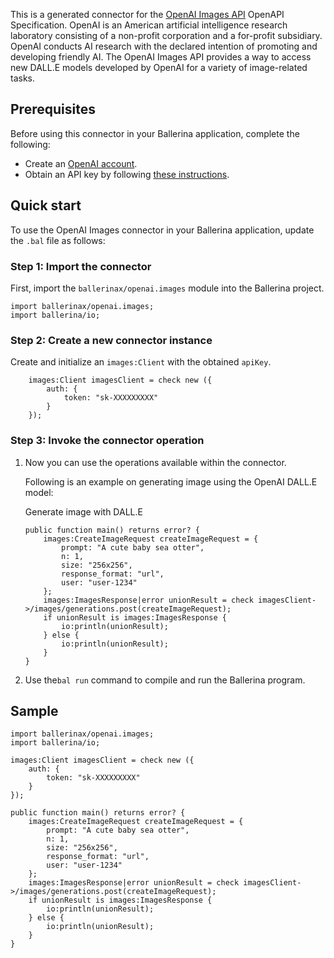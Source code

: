 This is a generated connector for the [OpenAI Images API](https://beta.openai.com/docs/api-reference/images) OpenAPI Specification. OpenAI is an American artificial intelligence research laboratory consisting of a non-profit corporation and a for-profit subsidiary. OpenAI conducts AI research with the declared intention of promoting and developing friendly AI. The OpenAI Images API provides a way to access new DALL.E models developed by OpenAI for a variety of image-related tasks.

## Prerequisites

Before using this connector in your Ballerina application, complete the following:

* Create an [OpenAI account](https://beta.openai.com/signup/).
* Obtain an API key by following [these instructions](https://platform.openai.com/docs/api-reference/authentication).

## Quick start

To use the OpenAI Images connector in your Ballerina application, update the `.bal` file as follows:

### Step 1: Import the connector
First, import the `ballerinax/openai.images` module into the Ballerina project.

```ballerina
import ballerinax/openai.images;
import ballerina/io;
```

### Step 2: Create a new connector instance
Create and initialize an `images:Client` with the obtained `apiKey`.
```ballerina
    images:Client imagesClient = check new ({
        auth: {
            token: "sk-XXXXXXXXX"
        }
    });
```

### Step 3: Invoke the connector operation
1. Now you can use the operations available within the connector.

    Following is an example on generating image using the OpenAI DALL.E model:

    Generate image with DALL.E

    ```ballerina
    public function main() returns error? {
        images:CreateImageRequest createImageRequest = {
            prompt: "A cute baby sea otter",
            n: 1,
            size: "256x256",
            response_format: "url",
            user: "user-1234"
        };
        images:ImagesResponse|error unionResult = check imagesClient->/images/generations.post(createImageRequest);
        if unionResult is images:ImagesResponse {
            io:println(unionResult);
        } else {
            io:println(unionResult);
        }
    }
    ``` 
2. Use the`bal run` command to compile and run the Ballerina program.

## Sample

```ballerina
import ballerinax/openai.images;
import ballerina/io;

images:Client imagesClient = check new ({
    auth: {
        token: "sk-XXXXXXXXX"
    }
});

public function main() returns error? {
    images:CreateImageRequest createImageRequest = {
        prompt: "A cute baby sea otter",
        n: 1,
        size: "256x256",
        response_format: "url",
        user: "user-1234"
    };
    images:ImagesResponse|error unionResult = check imagesClient->/images/generations.post(createImageRequest);
    if unionResult is images:ImagesResponse {
        io:println(unionResult);
    } else {
        io:println(unionResult);
    }
}
```